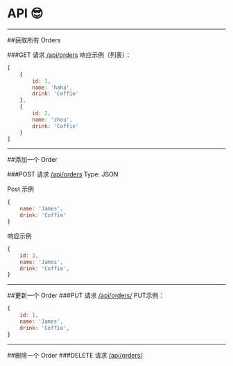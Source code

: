 
# API :sunglasses:
***
##获取所有 Orders

###GET 请求 [/api/orders](#)
响应示例（列表）：
```javascript
[
    {
        id: 1,
        name: 'haha',
        drink: 'Coffie'
    },
    {
        id: 2,
        name: 'zhou',
        drink: 'Coffie'
    }
]
```

***
##添加一个 Order

###POST 请求 [/api/orders](#)
Type: JSON

Post 示例
```javascript
{
    name: 'James',
    drink: 'Coffie'
}
```
响应示例
```javascript
{
    id: 3,
    name: 'James',
    drink: 'Coffie',
}
```

***
##更新一个 Order
###PUT 请求 [/api/orders/<id>](#)
PUT示例：
```javascript
{
    id: 1,
    name: 'James',
    drink: 'Coffie',
}
```
***
##删除一个 Order
###DELETE 请求 [/api/orders/<id>](#)
